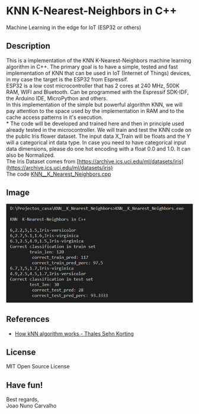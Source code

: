 # KNN K-Nearest-Neighbors in C++
Machine Learning in the edge for IoT (ESP32 or others)<br>

## Description
This is a implementation of the KNN K-Nearest-Neighbors machine learning algorithm in C++. The primary goal is to have a simple, tested and fast implementation of KNN that can be used in IoT (Internet of Things) devices, in my case the target is the ESP32 from Espressif. <br>
ESP32 is a low cost microcontroller that has 2 cores at 240 MHz, 500K RAM, WIFI and Bluetooth. Can be programmed with the Espressif SDK-IDF, the Arduino IDE, MicroPython and others. <br> 
In this implementation of the simple but powerful algorithm KNN, we will pay attention to the space used by the implementation in RAM and to the cache access patterns in it's execution. <br>                                               *
The code will be developed and trained here and then in principle used already tested in the microcontroller. We will train and test the KNN code on the public Iris flower dataset. The input data X_Train will be floats and the Y will a categorical int data type. In case you need to have categorical input data dimensions, please do one hot encoding with a float 0.0 and 1.0. It can also be Normalized. <br>
The Iris Dataset comes from [https://archive.ics.uci.edu/ml/datasets/iris](https://archive.ics.uci.edu/ml/datasets/iris) <br> 
The code [KNN__K_Nearest_Neighbors.cpp](./KNN__K_Nearest_Neighbors.cpp) <br>

## Image
![KNN__K_Nearest_Neighbors_img](./KNN__K_Nearest_Neighbors_img.png?raw=true "KNN__K_Nearest_Neighbors_img") <br>

## References
* [How kNN algorithm works - Thales Sehn Korting](https://www.youtube.com/watch?v=UqYde-LULfs) <br>

## License
MIT Open Source License

## Have fun!
Best regards, <br>
Joao Nuno Carvalho <br>